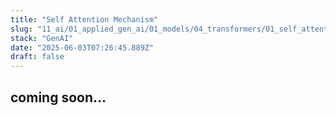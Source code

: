 ```yaml
---
title: "Self Attention Mechanism"
slug: "11_ai/01_applied_gen_ai/01_models/04_transformers/01_self_attention_mechanism"
stack: "GenAI"
date: "2025-06-03T07:26:45.889Z"
draft: false
---
```


## coming soon...
